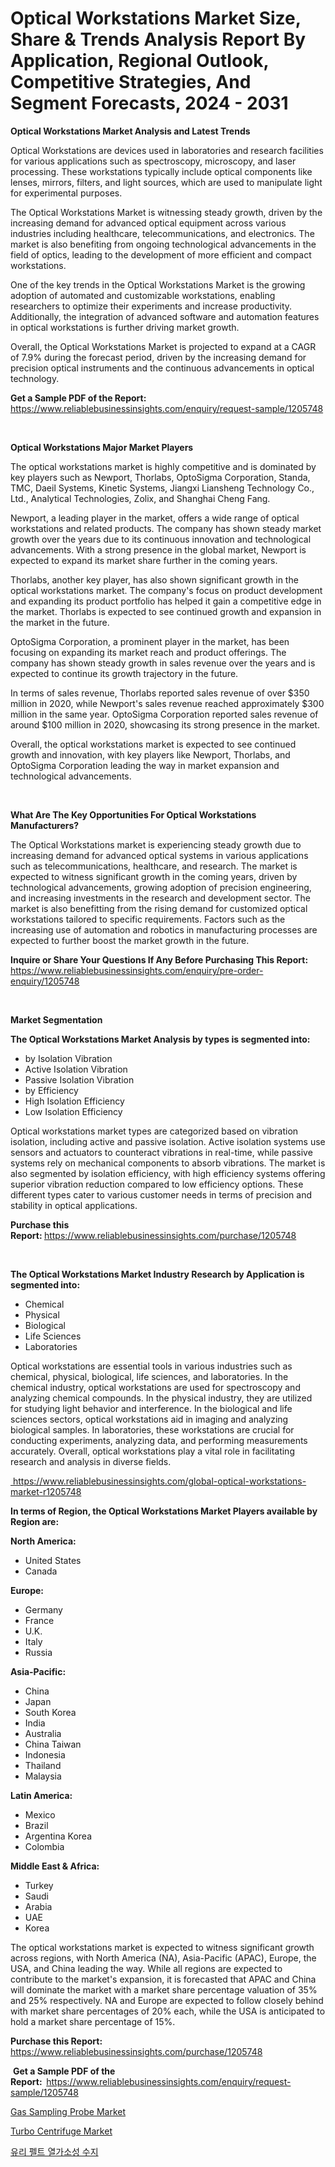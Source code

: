 <p><h1>Optical Workstations Market Size, Share & Trends Analysis Report By Application, Regional Outlook, Competitive Strategies, And Segment Forecasts, 2024 - 2031</h1></p><p><strong>Optical Workstations Market Analysis and Latest Trends</strong></p>
<p><p>Optical Workstations are devices used in laboratories and research facilities for various applications such as spectroscopy, microscopy, and laser processing. These workstations typically include optical components like lenses, mirrors, filters, and light sources, which are used to manipulate light for experimental purposes.</p><p>The Optical Workstations Market is witnessing steady growth, driven by the increasing demand for advanced optical equipment across various industries including healthcare, telecommunications, and electronics. The market is also benefiting from ongoing technological advancements in the field of optics, leading to the development of more efficient and compact workstations.</p><p>One of the key trends in the Optical Workstations Market is the growing adoption of automated and customizable workstations, enabling researchers to optimize their experiments and increase productivity. Additionally, the integration of advanced software and automation features in optical workstations is further driving market growth.</p><p>Overall, the Optical Workstations Market is projected to expand at a CAGR of 7.9% during the forecast period, driven by the increasing demand for precision optical instruments and the continuous advancements in optical technology.</p></p>
<p><strong>Get a Sample PDF of the Report:&nbsp;</strong> <a href="https://www.reliablebusinessinsights.com/enquiry/request-sample/1205748">https://www.reliablebusinessinsights.com/enquiry/request-sample/1205748</a></p>
<p>&nbsp;</p>
<p><strong>Optical Workstations Major Market Players</strong></p>
<p><p>The optical workstations market is highly competitive and is dominated by key players such as Newport, Thorlabs, OptoSigma Corporation, Standa, TMC, Daeil Systems, Kinetic Systems, Jiangxi Liansheng Technology Co., Ltd., Analytical Technologies, Zolix, and Shanghai Cheng Fang.</p><p>Newport, a leading player in the market, offers a wide range of optical workstations and related products. The company has shown steady market growth over the years due to its continuous innovation and technological advancements. With a strong presence in the global market, Newport is expected to expand its market share further in the coming years.</p><p>Thorlabs, another key player, has also shown significant growth in the optical workstations market. The company's focus on product development and expanding its product portfolio has helped it gain a competitive edge in the market. Thorlabs is expected to see continued growth and expansion in the market in the future.</p><p>OptoSigma Corporation, a prominent player in the market, has been focusing on expanding its market reach and product offerings. The company has shown steady growth in sales revenue over the years and is expected to continue its growth trajectory in the future.</p><p>In terms of sales revenue, Thorlabs reported sales revenue of over $350 million in 2020, while Newport's sales revenue reached approximately $300 million in the same year. OptoSigma Corporation reported sales revenue of around $100 million in 2020, showcasing its strong presence in the market.</p><p>Overall, the optical workstations market is expected to see continued growth and innovation, with key players like Newport, Thorlabs, and OptoSigma Corporation leading the way in market expansion and technological advancements.</p></p>
<p>&nbsp;</p>
<p><strong>What Are The Key Opportunities For Optical Workstations Manufacturers?</strong></p>
<p><p>The Optical Workstations market is experiencing steady growth due to increasing demand for advanced optical systems in various applications such as telecommunications, healthcare, and research. The market is expected to witness significant growth in the coming years, driven by technological advancements, growing adoption of precision engineering, and increasing investments in the research and development sector. The market is also benefitting from the rising demand for customized optical workstations tailored to specific requirements. Factors such as the increasing use of automation and robotics in manufacturing processes are expected to further boost the market growth in the future.</p></p>
<p><strong>Inquire or Share Your Questions If Any Before Purchasing This Report:</strong> <a href="https://www.reliablebusinessinsights.com/enquiry/pre-order-enquiry/1205748">https://www.reliablebusinessinsights.com/enquiry/pre-order-enquiry/1205748</a></p>
<p>&nbsp;</p>
<p><strong>Market Segmentation</strong></p>
<p><strong>The Optical Workstations Market Analysis by types is segmented into:</strong></p>
<p><ul><li>by Isolation Vibration</li><li>Active Isolation Vibration</li><li>Passive Isolation Vibration</li><li>by Efficiency​</li><li>High Isolation Efficiency</li><li>Low Isolation Efficiency</li></ul></p>
<p><p>Optical workstations market types are categorized based on vibration isolation, including active and passive isolation. Active isolation systems use sensors and actuators to counteract vibrations in real-time, while passive systems rely on mechanical components to absorb vibrations. The market is also segmented by isolation efficiency, with high efficiency systems offering superior vibration reduction compared to low efficiency options. These different types cater to various customer needs in terms of precision and stability in optical applications.</p></p>
<p><strong>Purchase this Report:&nbsp;</strong><a href="https://www.reliablebusinessinsights.com/purchase/1205748">https://www.reliablebusinessinsights.com/purchase/1205748</a></p>
<p>&nbsp;</p>
<p><strong>The Optical Workstations Market Industry Research by Application is segmented into:</strong></p>
<p><ul><li>Chemical</li><li>Physical</li><li>Biological</li><li>Life Sciences</li><li>Laboratories</li></ul></p>
<p><p>Optical workstations are essential tools in various industries such as chemical, physical, biological, life sciences, and laboratories. In the chemical industry, optical workstations are used for spectroscopy and analyzing chemical compounds. In the physical industry, they are utilized for studying light behavior and interference. In the biological and life sciences sectors, optical workstations aid in imaging and analyzing biological samples. In laboratories, these workstations are crucial for conducting experiments, analyzing data, and performing measurements accurately. Overall, optical workstations play a vital role in facilitating research and analysis in diverse fields.</p></p>
<p><a href="https://www.reliablebusinessinsights.com/global-optical-workstations-market-r1205748">&nbsp;https://www.reliablebusinessinsights.com/global-optical-workstations-market-r1205748</a></p>
<p><strong>In terms of Region, the Optical Workstations Market Players available by Region are:</strong></p>
<p>
    <p> <strong> North America: </strong>
        <ul>
            <li>United States</li>
            <li>Canada</li>
        </ul>
        </p> 
    <p> <strong> Europe: </strong>
        <ul>
            <li>Germany</li>
            <li>France</li>
            <li>U.K.</li>
            <li>Italy</li>
            <li>Russia</li>
        </ul>
        </p> 
    <p> <strong> Asia-Pacific: </strong>
        <ul>
            <li>China</li>
            <li>Japan</li>
            <li>South Korea</li>
            <li>India</li>
            <li>Australia</li>
            <li>China Taiwan</li>
            <li>Indonesia</li>
            <li>Thailand</li>
            <li>Malaysia</li>
        </ul>
        </p> 
    <p> <strong> Latin America: </strong>
        <ul>
            <li>Mexico</li>
            <li>Brazil</li>
            <li>Argentina Korea</li>
            <li>Colombia</li>
        </ul>
        </p> 
    <p> <strong> Middle East & Africa: </strong>
        <ul>
            <li>Turkey</li>
            <li>Saudi</li>
            <li>Arabia</li>
            <li>UAE</li>
            <li>Korea</li>
        </ul>
    </p>
    </p>
<p><p>The optical workstations market is expected to witness significant growth across regions, with North America (NA), Asia-Pacific (APAC), Europe, the USA, and China leading the way. While all regions are expected to contribute to the market's expansion, it is forecasted that APAC and China will dominate the market with a market share percentage valuation of 35% and 25% respectively. NA and Europe are expected to follow closely behind with market share percentages of 20% each, while the USA is anticipated to hold a market share percentage of 15%.</p></p>
<p><strong>Purchase this Report: </strong><a href="https://www.reliablebusinessinsights.com/purchase/1205748">https://www.reliablebusinessinsights.com/purchase/1205748</a></p>
<p>&nbsp;<strong>Get a Sample PDF of the Report:&nbsp;&nbsp;</strong><a href="https://www.reliablebusinessinsights.com/enquiry/request-sample/1205748">https://www.reliablebusinessinsights.com/enquiry/request-sample/1205748</a></p>
<p><strong></strong></p>
<p><p><a href="https://github.com/msbsaifansami/Market-Research-Report-List-1/blob/main/gas-sampling-probe-market.md">Gas Sampling Probe Market</a></p><p><a href="https://github.com/EveKerluke2023/Market-Research-Report-List-1/blob/main/turbo-centrifuge-market.md">Turbo Centrifuge Market</a></p><p><a href="https://github.com/hook46569/Market-Research-Report-List-2/blob/main/2181531176095.md">유리 펠트 열가소성 수지</a></p></p>